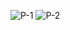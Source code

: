 
![P-1](https://github.com/ankankp007/ICP-Assignment-SEM-1/assets/146575795/f5bbed79-0148-4fe5-a919-91ebb17fae10)
![P-2](https://github.com/ankankp007/ICP-Assignment-SEM-1/assets/146575795/17c22889-f362-496d-8f8d-8320433c1c0d)
